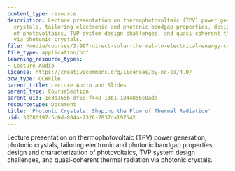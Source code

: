 ```yaml
---
content_type: resource
description: Lecture presentation on thermophotovoltaic (TPV) power generation, photonic
  crystals, tailoring electronic and photonic bandgap properties, design and characterization
  of photovoltaics, TVP system design challenges, and quasi-coherent thermal radiation
  via photonic crystals.
file: /media/courses/2-997-direct-solar-thermal-to-electrical-energy-conversion-technologies-fall-2009/30780f975c0d804a73267837da197542_MIT2_997F09_lec11.pdf
file_type: application/pdf
learning_resource_types:
- Lecture Audio
license: https://creativecommons.org/licenses/by-nc-sa/4.0/
ocw_type: OCWFile
parent_title: Lecture Audio and Slides
parent_type: CourseSection
parent_uid: 1e3d365b-df60-f448-13b1-1844856e8ada
resourcetype: Document
title: 'Photonic Crystals: Shaping the Flow of Thermal Radiation'
uid: 30780f97-5c0d-804a-7326-7837da197542
---
```

Lecture presentation on thermophotovoltaic (TPV) power generation, photonic crystals, tailoring electronic and photonic bandgap properties, design and characterization of photovoltaics, TVP system design challenges, and quasi-coherent thermal radiation via photonic crystals.